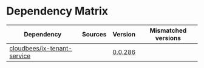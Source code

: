 # Dependency Matrix

Dependency | Sources | Version | Mismatched versions
---------- | ------- | ------- | -------------------
[cloudbees/jx-tenant-service](https://github.com/cloudbees/jx-tenant-service) |  | [0.0.286](https://github.com/cloudbees/jx-tenant-service/releases/tag/v0.0.286) | 
